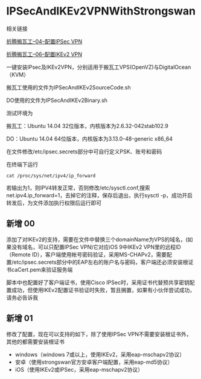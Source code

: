 # IPSecAndIKEv2VPNWithStrongswan

相关链接

[折腾搬瓦工–04–配置IPSec VPN](http://wbuntu.com/?p=224)

[折腾搬瓦工–06–配置IKEv2 VPN](http://wbuntu.com/?p=323)

一键安装IPsec及IKEv2VPN，分别适用于搬瓦工VPS(OpenVZ)与DigitalOcean（KVM）

搬瓦工使用的文件为IPSecAndIKEv2SourceCode.sh

DO使用的文件为IPSecAndIKEv2Binary.sh

测试环境为

搬瓦工：Ubuntu 14.04 32位版本，内核版本为2.6.32-042stab102.9

DO：Ubuntu 14.04 64位版本，内核版本为3.13.0-48-generic x86_64

在文件修改/etc/ipsec.secrets部分中可自行定义PSK、账号和密码

在终端下运行

    cat /proc/sys/net/ipv4/ip_forward

若输出为1，则IPV4转发正常，否则修改/etc/sysctl.conf,搜索net.ipv4.ip_forward=1，去掉它的注释，保存后退出，执行sysctl -p，成功开启转发后，为文件添加执行权限后运行即可

## 新增 00
添加了对IKEv2的支持，需要在文件中替换三个domainName为VPS的域名，(如果没有域名，可以只配置IPSec VPN)它对应iOS 9中IKEv2 VPN里的远程ID（Remote ID），客户端使用帐号密码验证，采用MS-CHAPv2，需要配置/etc/ipsec.secrets部分中的EAP左右的账户名与密码，客户端还必须安装根证书caCert.pem来验证服务端

脚本中也配置好了客户端证书，使用Cisco IPSec时，采用证书代替预共享密钥配置成功，但使用IKEv2配置证书验证时失败，暂且搁置，如果有小伙伴尝试成功，请务必告诉我

## 新增 01

修改了配置，现在可以支持的如下，除了使用IPSec VPN不需要安装根证书外，其他的都需要安装根证书

 * windows（windows 7或以上，使用IKEv2，采用eap-mschapv2协议）
 * 安卓（使用strongswan官方安卓客户端配置，采用eap-md5协议）
 * iOS（使用IKEv2或IPSec，采用eap-mschapv2协议）



